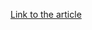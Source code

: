 [Link to the article](https://blog.malwarebytes.com/threat-analysis/2015/08/whos-behind-your-proxy-uncovering-bunitus-secrets/)
